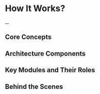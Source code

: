 # How It Works?

__

## Core Concepts

## Architecture Components 

## Key Modules and Their Roles

## Behind the Scenes

